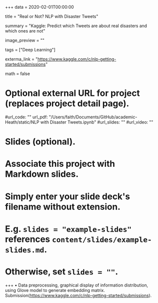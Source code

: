 +++
data = 2020-02-01T00:00:00

title = "Real or Not? NLP with Disaster Tweets"

summary = "Kaggle: Predict which Tweets are about real disasters and which ones are not"

image_preview = ""

tags = ["Deep Learning"]

exterma_link = "https://www.kaggle.com/c/nlp-getting-started/submissions"

math = false

# Optional external URL for project (replaces project detail page).

#url_code: ""
url_pdf: "/Users/faith/Documents/GitHub/academic-Heath/static/NLP with Disaster Tweets.ipynb"
#url_slides: ""
#url_video: ""

 

# Slides (optional).
#   Associate this project with Markdown slides.
#   Simply enter your slide deck's filename without extension.
#   E.g. `slides = "example-slides"` references `content/slides/example-slides.md`.
#   Otherwise, set `slides = ""`.

+++
• Data preprocessing, graphical display of information distribution, using Glove model to generate embedding matrix. Submission(https://www.kaggle.com/c/nlp-getting-started/submissions).
